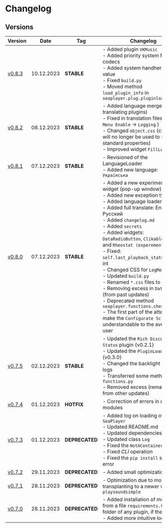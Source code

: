 # Changelog
## Versions

| Version | Date | Tag | Changelog |
| ------- | ---- | --- | --------- |
| [v0.8.3](https://github.com/romanin-rf/SeaPlayer/releases/tag/v0.8.3) | 10.12.2023 | **STABLE** | - Added plugin `VKMusic`<br>- Added priority system for codecs<br>- Added system handhers of value<br>- Fixed `build.py`<br>- Moved method `load_plugin_info` in `seaplayer.plug.pluginloader` |
| [v0.8.2](https://github.com/romanin-rf/SeaPlayer/releases/tag/v0.8.2) | 08.12.2023 | **STABLE** | - Added language merge (for translating plugins)<br>- Fixed in translation files (`Log Menu Enable` -> `Logging` )<br>- Changed `object.css` (classes will no longer be used to specify standard properties)<br>- Improved widget `FillLabel` |
| [v0.8.1](https://github.com/romanin-rf/SeaPlayer/releases/tag/v0.8.1) | 07.12.2023 | **STABLE** | - Revisioned of the LanguageLoader<br>- Added new language: `Українська` |
| [v0.8.0](https://github.com/romanin-rf/SeaPlayer/releases/tag/v0.8.0) | 07.12.2023 | **STABLE** | - Added a new experimental `PopUp` widget (pop-up window)<br>- Added new exception type `Error`<br>- Added language loader system<br>- Added full translate: English, Русский<br>- Added `changelog.md`<br>- Added `secrets`<br>- Added widgets: `DataRadioButton`, `ClikableButton` and `Rheostat (experemental)`<br>- Fixed: `self.last_playback_status` not is int<br>- Changed CSS for `LogMenu`<br>- Updated `build.py`<br>- Renamed `*.css` files to `.tcss`<br>- Removing excess in `DataOptions` (from past updates)<br>- Deprecated method `seaplayer.functions.check_status`<br>- The first part of the attempts to make the `Configurate Screen` understandable to the average user |
| [v0.7.5](https://github.com/romanin-rf/SeaPlayer/releases/tag/v0.7.5) | 02.12.2023 | **STABLE** | - Updated the `Rich Discord Status` plugin (v0.2.1)<br>- Updated the `PluginLoader` (v0.3.0)<br>- Changed the backlight in the logs<br>- Transferred some methods to `functions.py`<br>- Removed excess (remaining from other updates) |
| [v0.7.4](https://github.com/romanin-rf/SeaPlayer/releases/tag/v0.7.4) | 01.12.2023 | **HOTFIX** | - Correction of errors in custom modules |
| [v0.7.3](https://github.com/romanin-rf/SeaPlayer/releases/tag/v0.7.3) | 01.12.2023 | **DEPRECATED** | - Added log on loading of `SeaPlayer`<br>- Updated README.md<br>- Updated dependencies<br>- Updated class `Log`<br>- Fixed the `NotAContainer` bug<br>- Fixed *CLI* operation<br>- Fixed the `pip install` startup error |
| [v0.7.2](https://github.com/romanin-rf/SeaPlayer/releases/tag/v0.7.2) | 29.11.2023 | **DEPRECATED** | - Added small optimizations |
| [v0.7.1](https://github.com/romanin-rf/SeaPlayer/releases/tag/v0.7.1.post1) | 28.11.2023 | **DEPRECATED** | - Optimization due to more transplanting to a newer version of `playsoundsimple` |
| [v0.7.0](https://github.com/romanin-rf/SeaPlayer/releases/tag/v0.7.0) | 28.11.2023 | **DEPRECATED** | - Added installation of modules from a file `requirements.txt` in the folder of any plugin, if there is one<br>- Added more intuitive logging |
